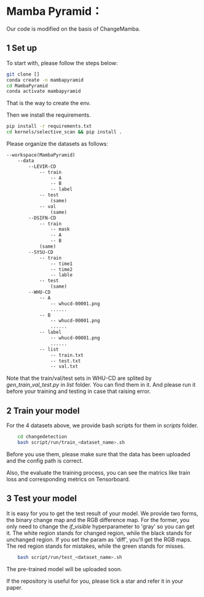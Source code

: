 # Mamba Pyramid：

Our code is modified on the basis of ChangeMamba.

## 1 Set up
To start with, please follow the steps below:
~~~ bash
git clone []
conda create -n mambapyramid
cd MambaPyramid
conda activate mambapyramid
~~~
That is the way to create the env.

Then we install the requirements.
~~~ bash
pip install -r requirements.txt
cd kernels/selective_scan && pip install .
~~~

Please organize the datasets as follows:
~~~txt
--workspace(MambaPyramid)
    --data
        --LEVIR-CD
            -- train
                -- A
                -- B
                -- label
            -- test
                (same)
            -- val
                (same)
        --DSIFN-CD
            -- train
                -- mask
                -- A
                -- B
            (same)
        --SYSU-CD
            -- train
                -- time1
                -- time2
                -- lable
            -- test
                (same)
        --WHU-CD
            -- A
                -- whucd-00001.png
                ......
            -- B
                -- whucd-00001.png
                ......
            -- label
                -- whucd-00001.png
                ......
            -- list
                -- train.txt
                -- test.txt
                -- val.txt
~~~
Note that the train/val/test sets in WHU-CD are splited by *gen_train_val_test.py* in *list* folder.
You can find them in it. And please run it before your training and testing in case that raising error.


## 2 Train your model
For the 4 datasets above, we provide bash scripts for them in *scripts* folder.
~~~bash
    cd changedetection
    bash script/run/train_<dataset_name>.sh
~~~
Before you use them, please make sure that the data has been uploaded and the config path is correct.

Also, the evaluate the training process, you can see the matrics like train loss and corresponding metrics on Tensorboard.

## 3 Test your model
It is easy for you to get the test result of your model. We  provide two forms, the binary change map and the RGB difference map. For the former, you only need to change the   *if_visible* hyperparameter to 'gray' so you can get it. The white region stands for changed region, while the black stands for unchanged region. If you set the param as 'diff', you'll get the RGB maps. The red region stands for mistakes, while the green stands for misses.
~~~bash
    bash script/run/test_<dataset_name>.sh
~~~

The pre-trained model will be uploaded soon.

If the repository is useful for you, please tick a star and refer it in your paper.
